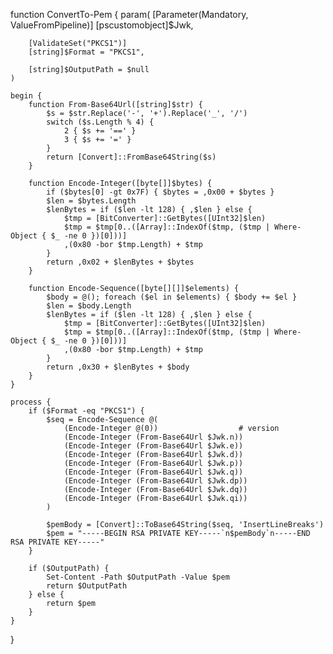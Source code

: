 function ConvertTo-Pem {
    param(
        [Parameter(Mandatory, ValueFromPipeline)]
        [pscustomobject]$Jwk,

        [ValidateSet("PKCS1")]
        [string]$Format = "PKCS1",

        [string]$OutputPath = $null
    )

    begin {
        function From-Base64Url([string]$str) {
            $s = $str.Replace('-', '+').Replace('_', '/')
            switch ($s.Length % 4) {
                2 { $s += '==' }
                3 { $s += '=' }
            }
            return [Convert]::FromBase64String($s)
        }

        function Encode-Integer([byte[]]$bytes) {
            if ($bytes[0] -gt 0x7F) { $bytes = ,0x00 + $bytes }
            $len = $bytes.Length
            $lenBytes = if ($len -lt 128) { ,$len } else {
                $tmp = [BitConverter]::GetBytes([UInt32]$len)
                $tmp = $tmp[0..([Array]::IndexOf($tmp, ($tmp | Where-Object { $_ -ne 0 })[0]))]
                ,(0x80 -bor $tmp.Length) + $tmp
            }
            return ,0x02 + $lenBytes + $bytes
        }

        function Encode-Sequence([byte[][]]$elements) {
            $body = @(); foreach ($el in $elements) { $body += $el }
            $len = $body.Length
            $lenBytes = if ($len -lt 128) { ,$len } else {
                $tmp = [BitConverter]::GetBytes([UInt32]$len)
                $tmp = $tmp[0..([Array]::IndexOf($tmp, ($tmp | Where-Object { $_ -ne 0 })[0]))]
                ,(0x80 -bor $tmp.Length) + $tmp
            }
            return ,0x30 + $lenBytes + $body
        }
    }

    process {
        if ($Format -eq "PKCS1") {
            $seq = Encode-Sequence @(
                (Encode-Integer @(0))                  # version
                (Encode-Integer (From-Base64Url $Jwk.n))
                (Encode-Integer (From-Base64Url $Jwk.e))
                (Encode-Integer (From-Base64Url $Jwk.d))
                (Encode-Integer (From-Base64Url $Jwk.p))
                (Encode-Integer (From-Base64Url $Jwk.q))
                (Encode-Integer (From-Base64Url $Jwk.dp))
                (Encode-Integer (From-Base64Url $Jwk.dq))
                (Encode-Integer (From-Base64Url $Jwk.qi))
            )

            $pemBody = [Convert]::ToBase64String($seq, 'InsertLineBreaks')
            $pem = "-----BEGIN RSA PRIVATE KEY-----`n$pemBody`n-----END RSA PRIVATE KEY-----"
        }

        if ($OutputPath) {
            Set-Content -Path $OutputPath -Value $pem
            return $OutputPath
        } else {
            return $pem
        }
    }
}
